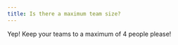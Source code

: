 ```yaml
---
title: Is there a maximum team size?
---
```


Yep! Keep your teams to a maximum of 4 people please!
